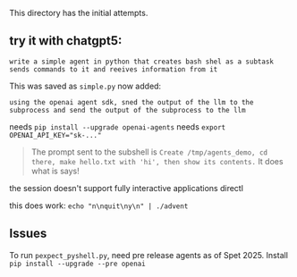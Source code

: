 This directory has the initial attempts.

## try it with chatgpt5:
```
write a simple agent in python that creates bash shel as a subtask sends commands to it and reeives information from it
```
This was saved as ``simple.py``
now added:
```
using the openai agent sdk, sned the output of the llm to the subprocess and send the output of the subprocess to the llm
```
needs ``pip install --upgrade openai-agents``
needs ``export OPENAI_API_KEY="sk-..."``

> The prompt sent to the subshell is ``Create /tmp/agents_demo, cd there, make hello.txt with 'hi', then show its contents.``
> It does what is says!

the session doesn't support fully interactive applications directl

this does work: ``echo "n\nquit\ny\n" | ./advent``

## Issues
To run ``pexpect_pyshell.py``, need pre release agents as of Spet 2025.
Install ``pip install --upgrade --pre openai``
